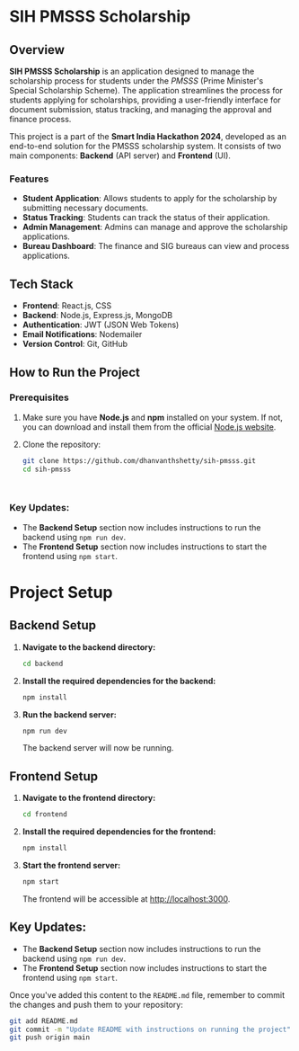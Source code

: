 # SIH PMSSS Scholarship

## Overview

**SIH PMSSS Scholarship** is an application designed to manage the scholarship process for students under the *PMSSS* (Prime Minister's Special Scholarship Scheme).
The application streamlines the process for students applying for scholarships, providing a user-friendly interface for document submission, status tracking, and managing the approval and finance process.

This project is a part of the **Smart India Hackathon 2024**, developed as an end-to-end solution for the PMSSS scholarship system. It consists of two main components: **Backend** (API server) and **Frontend** (UI).

### Features

- **Student Application**: Allows students to apply for the scholarship by submitting necessary documents.
- **Status Tracking**: Students can track the status of their application.
- **Admin Management**: Admins can manage and approve the scholarship applications.
- **Bureau Dashboard**: The finance and SIG bureaus can view and process applications.

## Tech Stack

- **Frontend**: React.js, CSS
- **Backend**: Node.js, Express.js, MongoDB
- **Authentication**: JWT (JSON Web Tokens)
- **Email Notifications**: Nodemailer
- **Version Control**: Git, GitHub

## How to Run the Project

### Prerequisites

1. Make sure you have **Node.js** and **npm** installed on your system. If not, you can download and install them from the official [Node.js website](https://nodejs.org/).

2. Clone the repository:

   ```bash
   git clone https://github.com/dhanvanthshetty/sih-pmsss.git
   cd sih-pmsss




### Key Updates:

- The **Backend Setup** section now includes instructions to run the backend using `npm run dev`.
- The **Frontend Setup** section now includes instructions to start the frontend using `npm start`.

# Project Setup

## Backend Setup

1. **Navigate to the backend directory:**

    ```bash
    cd backend
    ```

2. **Install the required dependencies for the backend:**

    ```bash
    npm install
    ```

3. **Run the backend server:**

    ```bash
    npm run dev
    ```

    The backend server will now be running.

## Frontend Setup

1. **Navigate to the frontend directory:**

    ```bash
    cd frontend
    ```

2. **Install the required dependencies for the frontend:**

    ```bash
    npm install
    ```

3. **Start the frontend server:**

    ```bash
    npm start
    ```

    The frontend will be accessible at [http://localhost:3000](http://localhost:3000).

## Key Updates:

- The **Backend Setup** section now includes instructions to run the backend using `npm run dev`.
- The **Frontend Setup** section now includes instructions to start the frontend using `npm start`.

Once you've added this content to the `README.md` file, remember to commit the changes and push them to your repository:

```bash
git add README.md
git commit -m "Update README with instructions on running the project"
git push origin main


